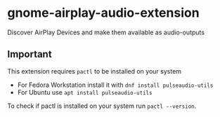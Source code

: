 # gnome-airplay-audio-extension
Discover AirPlay Devices and make them available as audio-outputs

## Important
This extension requires `pactl` to be installed on your system
- For Fedora Workstation install it with `dnf install pulseaudio-utils`
- For Ubuntu use `apt install pulseaudio-utils`

To check if pactl is installed on your system run `pactl --version`.
